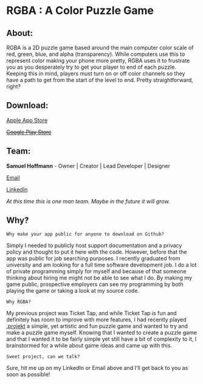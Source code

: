 # RGBA : A Color Puzzle Game

## About: 

RGBA is a 2D puzzle game based around the main computer color scale of red, green, blue, and alpha (transparency). While computers use this to represent color making your phone more pretty, RGBA uses it to frustrate you as you desperately try to get your player to end of each puzzle. Keeping this in mind, players must turn on or off color channels so they have a path to get from the start of the level to end. Pretty straightforward, right?

## Download:
[Apple App Store](https://apps.apple.com/app/rgba-color-puzzle-game/id1406870365?l=en)

[~~Google Play Store~~]()

## Team: 

**Samuel Hoffmann** - Owner | Creator | Lead Developer | Designer

[Email](mailto:samuelhoffmann.development@gmail.com)

[LinkedIn](https://www.linkedin.com/in/samuel-hoffmann-991131134/)

*At this time this is one man team. Maybe in the future it will grow.*

## Why?

`Why make your app public for anyone to download on Github? `

Simply I needed to publicly host support documentation and a privacy policy and thought to put it here with the code. However, before that the app was public for job searching purposes. I recently graduated from university and am looking for a full time software development job. I do a lot of private programming simply for myself and because of that someone thinking about hiring me might not be able to see what I do. By making my game public, prospective employers can see my programming by both playing the game or taking a look at my source code.

`Why RGBA?`

My previous project was Ticket Tap, and while Ticket Tap is fun and definitely has room to improve with more features, I had recently played  [.projekt](https://apps.apple.com/us/app/projekt/id1244456273) a simple, yet artistic and fun puzzle game and wanted to try and make a puzzle game myself. Knowing that I wanted to create a puzzle game and that I wanted it to be fairly simple yet still have a bit of complexity to it, I brainstormed for a while about game ideas and came up with this.

`Sweet project, can we talk?`

Sure, hit me up on my LinkedIn or Email above and I'll get back to you as soon as possible!
